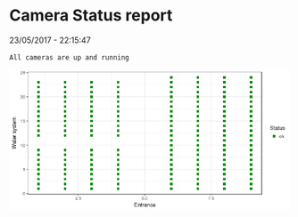 Camera Status report
================
23/05/2017 - 22:15:47

    All cameras are up and running

![](camreport_files/figure-markdown_github/unnamed-chunk-2-1.png)

